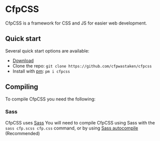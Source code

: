 # CfpCSS

CfpCSS is a framework for CSS and JS for easier web development.

## Quick start

Several quick start options are available:

- [Download](https://example.com)
- Clone the repo: `git clone https://github.com/cfpwastaken/cfpcss`
- Install with [pm](https://github.com/cfpwastaken/pm): `pm i cfpcss`

## Compiling

To compile CfpCSS you need the following:

### Sass

CfpCSS uses [Sass](https://sass-lang.com/)
You will need to compile CfpCSS using Sass with the `sass cfp.scss cfp.css` command, or by using [Sass autocompile](https://marketplace.visualstudio.com/items?itemName=Darius2652.sass-autocompile) (Recommended)
